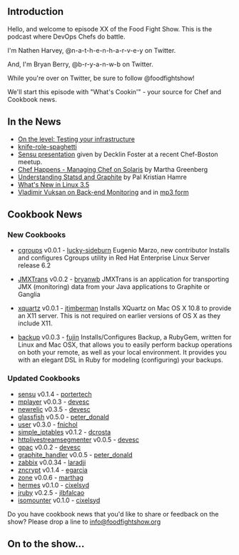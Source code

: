Introduction
------------

Hello, and welcome to episode XX of the Food Fight Show.  This is the podcast where DevOps Chefs do battle.

I'm Nathen Harvey, @n-a-t-h-e-n-h-a-r-v-e-y on Twitter.

And, I'm Bryan Berry, @b-r-y-a-n-w-b on Twitter.

While you're over on Twitter, be sure to follow @foodfightshow!

We'll start this episode with "What's Cookin'" - your source for Chef and Cookbook news.

In the News<a name="news"></a>
-----------

* [On the level: Testing your infrastructure](http://www.opscode.com/blog/2012/07/20/on-the-level-testing-your-infrastructure/)
* [knife-role-spaghetti](http://www.miketheman.net/2012/07/20/a-picture-is-worth-a-few-thousand-bytes/) 
* [Sensu presentation](https://github.com/sensu/sensu-slides) given by Decklin Foster at a recent Chef-Boston meetup.
* [Chef Happens - Managing Chef on Solaris](http://wix.io/2012/07/22/chef-on-solaris/) by Martha Greenberg
* [Understanding Statsd and Graphite](http://blog.pkhamre.com/2012/07/24/understanding-statsd-and-graphite/) by Pal Kristian Hamre
* [What's New in Linux 3.5](http://www.h-online.com/open/features/What-s-new-in-Linux-3-5-1637461.html)
* [Vladimir Vuksan on Back-end Monitoring](http://www.youtube.com/watch?v=IqsomXrHMB4) and in [mp3 form](http://vuksan.com/velocity-online-backend-metrics.mp3)

Cookbook News<a name="cookbooks"></a>
-------------
### New Cookbooks

* [cgroups](http://community.opscode.com/cookbooks/cgroups) v0.0.1 - [lucky-sideburn](http://community.opscode.com/users/lucky-sideburn) Eugenio Marzo, new contributor
Installs and configures Cgroups utility in Red Hat Enterprise Linux Server release 6.2

* [JMXTrans](https://github.com/bryanwb/chef-jmxtrans) v0.0.2 - [bryanwb](http://github.com/bryanwb)
JMXTrans is an application for transporting JMX (monitoring) data from your Java applications to Graphite or Ganglia

* [xquartz](http://community.opscode.com/cookbooks/xquartz) v0.0.1 - [jtimberman](http://community.opscode.com/users/jtimberman)
Installs XQuartz on Mac OS X 10.8 to provide an X11 server.  This is not required on earlier versions of OS X as they include X11.

* [backup](http://community.opscode.com/cookbooks/backup) v0.0.3 - [fujin](http://community.opscode.com/users/fujin)
Installs/Configures Backup, a RubyGem, written for Linux and Mac OSX, that allows you to easily perform backup operations on both your remote, as well as your local environment. It provides you with an elegant DSL in Ruby for modeling (configuring) your backups.


### Updated Cookbooks

* [sensu](http://community.opscode.com/cookbooks/sensu) v0.1.4 - [portertech](http://community.opscode.com/users/portertech)
* [mplayer](http://community.opscode.com/cookbooks/mplayer) v0.0.3 - [devesc](http://community.opscode.com/users/devesc)
* [newrelic](http://community.opscode.com/cookbooks/newrelic) v0.3.5 - [devesc](http://community.opscode.com/users/devesc)
* [glassfish](http://community.opscode.com/cookbooks/glassfish) v0.5.0 - [peter_donald](http://community.opscode.com/users/peter_donald)
* [user](http://community.opscode.com/cookbooks/user) v0.3.0 - [fnichol](http://community.opscode.com/users/fnichol)
* [simple_iptables](http://community.opscode.com/cookbooks/simple_iptables) v0.1.2 - [dcrosta](http://community.opscode.com/users/dcrosta)
* [httplivestreamsegmenter](http://community.opscode.com/cookbooks/httplivestreamsegmenter) v0.0.5 - [devesc](http://community.opscode.com/users/devesc)
* [gpac](http://community.opscode.com/cookbooks/gpac) v0.0.2 - [devesc](http://community.opscode.com/users/devesc)
* [graphite_handler](http://community.opscode.com/cookbooks/graphite_handler) v0.0.5 - [peter_donald](http://community.opscode.com/users/peter_donald)
* [zabbix](http://community.opscode.com/cookbooks/zabbix) v0.0.34 - [laradji](http://community.opscode.com/users/laradji)
* [zncrypt](http://community.opscode.com/cookbooks/zncrypt) v0.1.4 - [egarcia](http://community.opscode.com/users/egarcia)
* [zone](http://community.opscode.com/cookbooks/zone) v0.0.6 - [marthag](http://community.opscode.com/users/marthag)
* [hermes](http://community.opscode.com/cookbooks/hermes) v0.1.0 - [cixelsyd](http://community.opscode.com/users/cixelsyd)
* [jruby](http://community.opscode.com/cookbooks/jruby) v0.2.5 - [jlbfalcao](http://community.opscode.com/users/jlbfalcao)
* [isomounter](http://community.opscode.com/cookbooks/isomounter) v0.1.0 - [cixelsyd](http://community.opscode.com/users/cixelsyd)

Do you have cookbook news that you'd like to share or feedback on the show?  Please drop a line to info@foodfightshow.org

On to the show...
----------------
